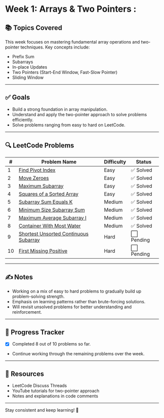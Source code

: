 # Week 1: Arrays & Two Pointers :

## 📚 Topics Covered
This week focuses on mastering fundamental array operations and two-pointer techniques. Key concepts include:

- Prefix Sum
- Subarrays
- In-place Updates
- Two Pointers (Start-End Window, Fast-Slow Pointer)
- Sliding Window


---

## ✅ Goals
- Build a strong foundation in array manipulation.
- Understand and apply the two-pointer approach to solve problems efficiently.
- Solve problems ranging from easy to hard on LeetCode.

---

## 🔍 LeetCode Problems

| #  | Problem Name                            | Difficulty | Status   |
|----|------------------------------------------|------------|----------|
| 1  | [Find Pivot Index](https://leetcode.com/problems/find-pivot-index/) | Easy       | ✅ Solved |
| 2  | [Move Zeroes](https://leetcode.com/problems/move-zeroes/)           | Easy       | ✅ Solved |
| 3  | [Maximum Subarray](https://leetcode.com/problems/maximum-subarray/) | Easy       | ✅ Solved |
| 4  | [Squares of a Sorted Array](https://leetcode.com/problems/squares-of-a-sorted-array/) | Easy       | ✅ Solved |
| 5  | [Subarray Sum Equals K](https://leetcode.com/problems/subarray-sum-equals-k/) | Medium     | ✅ Solved |
| 6  | [Minimum Size Subarray Sum](https://leetcode.com/problems/minimum-size-subarray-sum/) | Medium     | ✅ Solved |
| 7  | [Maximum Average Subarray I](https://leetcode.com/problems/maximum-average-subarray-i/) | Medium     | ✅ Solved |
| 8  | [Container With Most Water](https://leetcode.com/problems/container-with-most-water/) | Medium     | ✅ Solved |
| 9  | [Shortest Unsorted Continuous Subarray](https://leetcode.com/problems/shortest-unsorted-continuous-subarray/) | Hard       | ⬜ Pending |
| 10 | [First Missing Positive](https://leetcode.com/problems/first-missing-positive/) | Hard       | ⬜ Pending |

---

## ✍️ Notes
- Working on a mix of easy to hard problems to gradually build up problem-solving strength.
- Emphasis on learning patterns rather than brute-forcing solutions.
- Will revisit unsolved problems for better understanding and reinforcement.

---

## 🚀 Progress Tracker
- [x] Completed 8 out of 10 problems so far.
- Continue working through the remaining problems over the week.

---


## 🔗 Resources
- LeetCode Discuss Threads
- YouTube tutorials for two-pointer approach
- Notes and explanations in code comments

---

Stay consistent and keep learning! 🚀

